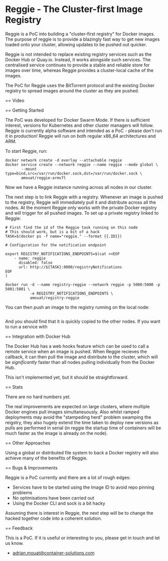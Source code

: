 Reggie - The Cluster-first Image Registry
=========================================

Reggie is a PoC into building a "cluster-first registry" for Docker images. The
purpose of reggie is to provide a blazingly fast way to get new images loaded
onto your cluster, allowing updates to be pushed out quicker.

Reggie is not intended to replace existing registry services such as the Docker
Hub or Quay.io. Instead, it works alongside such services. The centralised
service continues to provide a stable and reliable store for images over time,
whereas Reggie provides a cluster-local cache of the images.

The PoC for Reggie uses the BitTorrent protocol and the existing Docker registry
to spread images around the cluster as they are pushed.

== Video

== Getting Started

The PoC was developed for Docker Swarm Mode. If there is sufficient interest,
versions for Kubernetes and other cluster managers will follow. Reggie is
currently alpha software and intended as a PoC - please don't run it in
production! Reggie will run on both regular x86_64 architectures and ARM.

To start Reggie, run:

```
docker network create -d overlay --attachable reggie
docker service create --network reggie --name reggie --mode global \
       --mount type=bind,src=/var/run/docker.sock,dst=/var/run/docker.sock \
       amouat/reggie-armv7l
```

Now we have a Reggie instance running across all nodes in our cluster.

The next step is to link Reggie with a registry. Whenever an image is pushed to
the registry, Reggie will immediately pull it and distribute across all the
nodes. At the moment Reggie only works with the private Docker registry and will
trigger for all pushed images. To set up a private registry linked to Reggie:


```
# First find the id of the Reggie task running on this node
# This should work, but is a bit of a hack
TASK=$(docker ps -f name="reggie." --format {{.ID}})

# Configuration for the notification endpoint

export REGISTRY_NOTIFICATIONS_ENDPOINTS=$(cat <<EOF
    - name: reggie
      disabled: false
      url: http://${TASK}:8000/registryNotifications
EOF
)

docker run -d --name registry-reggie --network reggie -p 5000:5000 -p 5001:5001 \
           -e REGISTRY_NOTIFICATIONS_ENDPOINTS \
           amouat/registry-reggie
```


You can then push an image to the registry running on the local node:

```

```

And you should find that it is quickly copied to the other nodes. If you want to
run a service with 

== Integration with Docker Hub

The Docker Hub has a web hooks feature which can be used to call a remote
service when an image is pushed. When Reggie recieves the callback, it can then
pull the image and distribute to the cluster, which will be *significantly*
faster than all nodes pulling individually from the Docker Hub.

This isn't implemented yet, but it should be straightforward. 

== Stats

There are no hard numbers yet.

The real improvements are expected on large clusters, where multiple Docker
engines pull images simultaneuously. Also whilst ramped deployments may avoid
the "stampeding herd" problem swamping the reigstry, they also hugely extend the
time taken to deploy new versions as pulls are performed in serial (in reggie
the startup time of containers will be much faster as the image is already on
the node).

== Other Approaches

Using a global or distributed file system to back a Docker registry will also
achieve many of the benefits of Reggie. 

== Bugs & Improvements

Reggie is a PoC currently and there are a lot of rough edges:

 - Services have to be started using the Image ID to avoid repo pinning problems
 - No optimisations have been carried out
 - Using the Docker CLI and sock is a bit hacky

Assuming there is interest in Reggie, the next step will be to change the hacked
together code into a coherent solution.

== Feedback

This is a PoC. If it is useful or interesting to you, please get in touch and
let us know.

 - adrian.mouat@container-solutions.com
